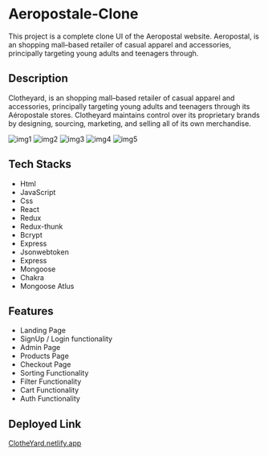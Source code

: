 # Aeropostale-Clone
This project is a complete clone UI of the Aeropostal website. Aeropostal, is an shopping mall–based retailer of casual apparel and accessories, principally targeting young adults and teenagers through.

## Description
Clotheyard, is an shopping mall–based retailer of casual apparel and accessories, principally targeting young adults and teenagers through its Aéropostale stores. Clotheyard maintains control over its proprietary brands by designing, sourcing, marketing, and selling all of its own merchandise.


<img src="https://i.postimg.cc/Bv9WVhj4/Screenshot-1034.png" alt="img1">
<img src="https://i.postimg.cc/X7mtr2cd/Screenshot-1035.png" alt="img2">
<img src="https://i.postimg.cc/L5h0XfJx/Screenshot-1036.png" alt="img3">
<img src="https://i.postimg.cc/VNrqdRgr/Screenshot-1037.png" alt="img4">
<img src="https://i.postimg.cc/ZRYJwfQ0/Screenshot-1038.png" alt="img5">
<https://i.postimg.cc/654tb4MV/Screenshot-1039.png" alt="img6">


## Tech Stacks
- Html
- JavaScript
- Css
- React
- Redux
- Redux-thunk
- Bcrypt
- Express
- Jsonwebtoken
- Express
- Mongoose
- Chakra
- Mongoose Atlus

## Features
- Landing Page
- SignUp / Login functionality 
- Admin Page
- Products Page
- Checkout Page
- Sorting Functionality
- Filter Functionality
- Cart Functionality
- Auth Functionality

## Deployed Link
<a href="https://clotheyard1.netlify.app/">ClotheYard.netlify.app</a>
